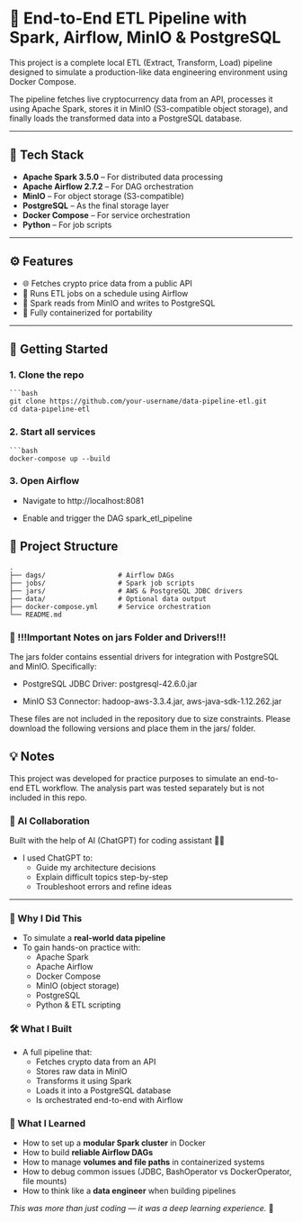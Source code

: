 # 🔁 End-to-End ETL Pipeline with Spark, Airflow, MinIO & PostgreSQL

This project is a complete local ETL (Extract, Transform, Load) pipeline designed to simulate a production-like data engineering environment using Docker Compose.

The pipeline fetches live cryptocurrency data from an API, processes it using Apache Spark, stores it in MinIO (S3-compatible object storage), and finally loads the transformed data into a PostgreSQL database.

---

## 🧱 Tech Stack

- **Apache Spark 3.5.0** – For distributed data processing
- **Apache Airflow 2.7.2** – For DAG orchestration
- **MinIO** – For object storage (S3-compatible)
- **PostgreSQL** – As the final storage layer
- **Docker Compose** – For service orchestration
- **Python** – For job scripts

---

## ⚙️ Features

- 🌐 Fetches crypto price data from a public API
- 🔄 Runs ETL jobs on a schedule using Airflow
- 🚀 Spark reads from MinIO and writes to PostgreSQL
- 🐳 Fully containerized for portability

---

## 🚀 Getting Started

### 1. Clone the repo
    
    ```bash
    git clone https://github.com/your-username/data-pipeline-etl.git
    cd data-pipeline-etl

### 2. Start all services
    
    ```bash
    docker-compose up --build

### 3. Open Airflow

- Navigate to http://localhost:8081

- Enable and trigger the DAG spark_etl_pipeline

## 📂 Project Structure

    .
    ├── dags/                  # Airflow DAGs
    ├── jobs/                  # Spark job scripts
    ├── jars/                  # AWS & PostgreSQL JDBC drivers
    ├── data/                  # Optional data output
    ├── docker-compose.yml     # Service orchestration
    └── README.md 

### 🚫 !!!Important Notes on jars Folder and Drivers!!!

The jars folder contains essential drivers for integration with PostgreSQL and MinIO. Specifically:

- PostgreSQL JDBC Driver: postgresql-42.6.0.jar

- MinIO S3 Connector: hadoop-aws-3.3.4.jar, aws-java-sdk-1.12.262.jar

These files are not included in the repository due to size constraints. Please download the following versions and place them in the jars/ folder.

## 💡 Notes

This project was developed for practice purposes to simulate an end-to-end ETL workflow. The analysis part was tested separately but is not included in this repo.

### 🤝 AI Collaboration

Built with the help of AI (ChatGPT) for coding assistant 👨‍🏫
- I used ChatGPT to:
  - Guide my architecture decisions
  - Explain difficult topics step-by-step
  - Troubleshoot errors and refine ideas

---

### 🧩 Why I Did This

- To simulate a **real-world data pipeline**
- To gain hands-on practice with:
  - Apache Spark
  - Apache Airflow
  - Docker Compose
  - MinIO (object storage)
  - PostgreSQL
  - Python & ETL scripting

### 🛠️ What I Built

- A full pipeline that:
  - Fetches crypto data from an API
  - Stores raw data in MinIO
  - Transforms it using Spark
  - Loads it into a PostgreSQL database
  - Is orchestrated end-to-end with Airflow

### 🧠 What I Learned

- How to set up a **modular Spark cluster** in Docker
- How to build **reliable Airflow DAGs**
- How to manage **volumes and file paths** in containerized systems
- How to debug common issues (JDBC, BashOperator vs DockerOperator, file mounts)
- How to think like a **data engineer** when building pipelines

_This was more than just coding — it was a deep learning experience._ 🚀